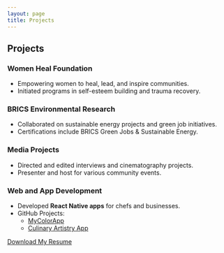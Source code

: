 ```yaml
---
layout: page
title: Projects
---
```


## Projects

### **Women Heal Foundation**
- Empowering women to heal, lead, and inspire communities.
- Initiated programs in self-esteem building and trauma recovery.

### **BRICS Environmental Research**
- Collaborated on sustainable energy projects and green job initiatives.
- Certifications include BRICS Green Jobs & Sustainable Energy.

### **Media Projects**
- Directed and edited interviews and cinematography projects.
- Presenter and host for various community events.

### **Web and App Development**
- Developed **React Native apps** for chefs and businesses.
- GitHub Projects:  
  - [MyColorApp](https://github.com/Minionz731/MyColorApp)  
  - [Culinary Artistry App](https://github.com/Minionz731/CulinaryArtistry)  

[Download My Resume](assets/resume/Carole_Moloi_Resume.docx)

